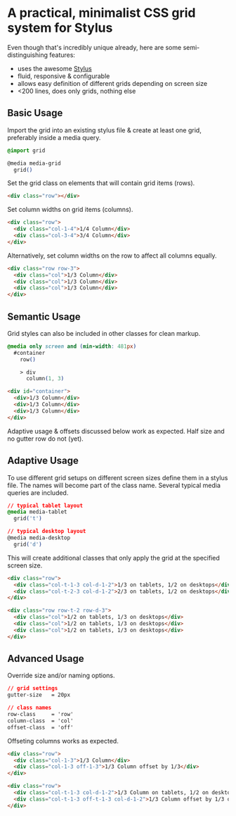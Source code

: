 A practical, minimalist CSS grid system for Stylus
==================================================

Even though that's incredibly unique already, here are some semi-distinguishing features:

- uses the awesome [Stylus](http://learnboost.github.com/stylus/)
- fluid, responsive & configurable
- allows easy definition of different grids depending on screen size
- <200 lines, does only grids, nothing else

Basic Usage
-----------

Import the grid into an existing stylus file & create at least one grid, preferably inside a media query.

```css
@import grid

@media media-grid
  grid()
```

Set the grid class on elements that will contain grid items (rows).

```html
<div class="row"></div>
```

Set column widths on grid items (columns).

```html
<div class="row">
  <div class="col-1-4">1/4 Column</div>
  <div class="col-3-4">3/4 Column</div>
</div>
```

Alternatively, set column widths on the row to affect all columns equally.

```html
<div class="row row-3">
  <div class="col">1/3 Column</div>
  <div class="col">1/3 Column</div>
  <div class="col">1/3 Column</div>
</div>
```

Semantic Usage
--------------

Grid styles can also be included in other classes for clean markup.

```css
@media only screen and (min-width: 481px)
  #container
    row()

    > div
      column(1, 3)
```

```html
<div id="container">
  <div>1/3 Column</div>
  <div>1/3 Column</div>
  <div>1/3 Column</div>
</div>
```

Adaptive usage & offsets discussed below work as expected. Half size and no gutter row do not (yet).

Adaptive Usage
--------------

To use different grid setups on different screen sizes define them in a stylus file. The names will become part of the class name. Several typical media queries are included.

```css
// typical tablet layout
@media media-tablet
  grid('t')

// typical desktop layout
@media media-desktop
  grid('d')
```

This will create additional classes that only apply the grid at the specified screen size.

```html
<div class="row">
  <div class="col-t-1-3 col-d-1-2">1/3 on tablets, 1/2 on desktops</div>
  <div class="col-t-2-3 col-d-1-2">2/3 on tablets, 1/2 on desktops</div>
</div>

<div class="row row-t-2 row-d-3">
  <div class="col">1/2 on tablets, 1/3 on desktops</div>
  <div class="col">1/2 on tablets, 1/3 on desktops</div>
  <div class="col">1/2 on tablets, 1/3 on desktops</div>
</div>
```

Advanced Usage
--------------

Override size and/or naming options.

```css
// grid settings
gutter-size   = 20px

// class names
row-class     = 'row'
column-class  = 'col'
offset-class  = 'off'
```

Offseting columns works as expected.

```html
<div class="row">
  <div class="col-1-3">1/3 Column</div>
  <div class="col-1-3 off-1-3">1/3 Column offset by 1/3</div>
</div>

<div class="row">
  <div class="col-t-1-3 col-d-1-2">1/3 Column on tablets, 1/2 on desktops</div>
  <div class="col-t-1-3 off-t-1-3 col-d-1-2">1/3 Column offset by 1/3 on tablets, 1/2 on desktops</div>
</div>
```
